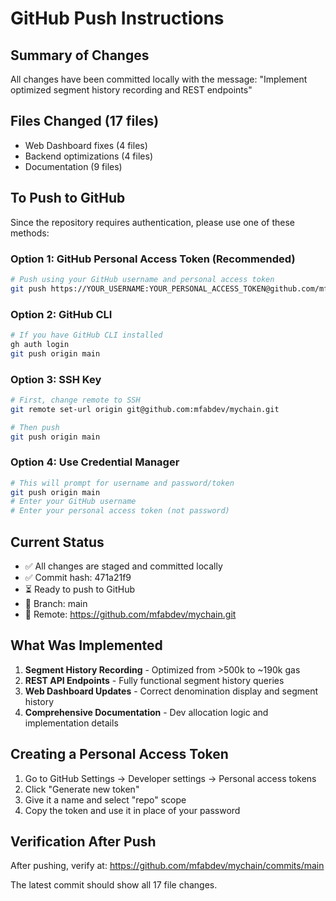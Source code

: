 # GitHub Push Instructions

## Summary of Changes
All changes have been committed locally with the message:
"Implement optimized segment history recording and REST endpoints"

## Files Changed (17 files)
- Web Dashboard fixes (4 files)
- Backend optimizations (4 files)  
- Documentation (9 files)

## To Push to GitHub

Since the repository requires authentication, please use one of these methods:

### Option 1: GitHub Personal Access Token (Recommended)
```bash
# Push using your GitHub username and personal access token
git push https://YOUR_USERNAME:YOUR_PERSONAL_ACCESS_TOKEN@github.com/mfabdev/mychain.git main
```

### Option 2: GitHub CLI
```bash
# If you have GitHub CLI installed
gh auth login
git push origin main
```

### Option 3: SSH Key
```bash
# First, change remote to SSH
git remote set-url origin git@github.com:mfabdev/mychain.git

# Then push
git push origin main
```

### Option 4: Use Credential Manager
```bash
# This will prompt for username and password/token
git push origin main
# Enter your GitHub username
# Enter your personal access token (not password)
```

## Current Status
- ✅ All changes are staged and committed locally
- ✅ Commit hash: 471a21f9
- ⏳ Ready to push to GitHub
- 📍 Branch: main
- 🎯 Remote: https://github.com/mfabdev/mychain.git

## What Was Implemented
1. **Segment History Recording** - Optimized from >500k to ~190k gas
2. **REST API Endpoints** - Fully functional segment history queries
3. **Web Dashboard Updates** - Correct denomination display and segment history
4. **Comprehensive Documentation** - Dev allocation logic and implementation details

## Creating a Personal Access Token
1. Go to GitHub Settings → Developer settings → Personal access tokens
2. Click "Generate new token"
3. Give it a name and select "repo" scope
4. Copy the token and use it in place of your password

## Verification After Push
After pushing, verify at:
https://github.com/mfabdev/mychain/commits/main

The latest commit should show all 17 file changes.
